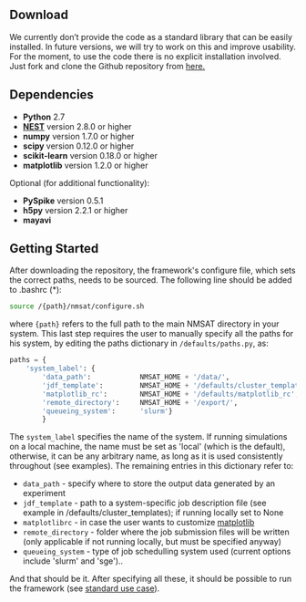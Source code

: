 ## Download

We currently don’t provide the code as a standard library that can be easily installed. In future
versions, we will try to work on this and improve usability. For the moment, to use the code there is
no explicit installation involved. Just fork and clone the Github repository from [here.](https://github.com/zbarni/network_simulation_testbed)


## Dependencies

* **Python** 2.7
* [**NEST**](http://www.nest-simulator.org/) version 2.8.0 or higher
* **numpy** version 1.7.0 or higher 
* **scipy** version 0.12.0 or higher
* **scikit-learn** version 0.18.0 or higher
* **matplotlib** version 1.2.0 or higher

Optional (for additional functionality):

* **PySpike** version 0.5.1
* **h5py** version 2.2.1 or higher
* **mayavi** 


## Getting Started

After downloading the repository, the framework's configure file, which sets the correct paths, needs to be sourced. 
The following line should be added to .bashrc (*):

```bash
source /{path}/nmsat/configure.sh
```

where `{path}` refers to the full path to the main NMSAT directory in your system.
This last step requires the user to manually specify all the paths for his system, by editing the paths dictionary in 
`/defaults/paths.py`, as:

```python
paths = {
	'system_label': {
		'data_path': 			NMSAT_HOME + '/data/',
		'jdf_template': 		NMSAT_HOME + '/defaults/cluster_templates/Blaustein_jdf.sh',
		'matplotlib_rc': 		NMSAT_HOME + '/defaults/matplotlib_rc',
		'remote_directory': 	NMSAT_HOME + '/export/',
		'queueing_system':      'slurm'}
		}
```

The `system_label` specifies the name of the system. If running simulations on a local machine, the name must be set as 'local' (which is the default), otherwise, it can be any arbitrary name, as long as it is used consistently throughout (see examples). The remaining entries in this dictionary refer to:


* `data_path` - specify where to store the output data generated by an experiment
* `jdf_template` - path to a system-specific job description file (see example in /defaults/cluster_templates); if running locally set to None
* `matplotlibrc` - in case the user wants to customize [matplotlib](http://matplotlib.org/users/customizing.html)
* `remote_directory` - folder where the job submission files will be written (only applicable if not running locally, but must be specified anyway)
* `queueing_system` - type of job schedulling system used (current options include 'slurm' and 'sge')..


And that should be it. After specifying all these, it should be possible to run the framework (see [standard use case](/standard-use-case/)). 